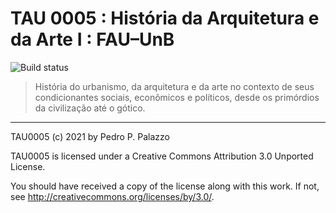 # TAU 0005 : História da Arquitetura e da Arte I : FAU–UnB #

![Build status](https://github.com/p3palazzo/tau0005/workflows/Build/badge.svg)

> História do urbanismo, da arquitetura e da arte no contexto de seus
> condicionantes sociais, econômicos e políticos, desde os primórdios da
> civilização até o gótico.

* * *

 TAU0005 (c) 2021 by Pedro P. Palazzo
 
 TAU0005 is licensed under a
 Creative Commons Attribution 3.0 Unported License.
 
 You should have received a copy of the license along with this
 work.  If not, see <http://creativecommons.org/licenses/by/3.0/>.
